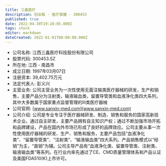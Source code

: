 ```yaml
---
title: 三鑫医疗
description: 创业板 - 医疗保健 - 300453
published: true
date: 2022-04-30T19:28:05.000Z
tags: stock
editor: markdown
dateCreated: 2022-01-01T00:00:00.000Z
---
```


- 公司名称: 江西三鑫医疗科技股份有限公司
- 股票代码: 300453.SZ
- 所在地: 江西 - 南昌市
- 成立日期: 1997年03月07日
- 注册资本: 39,402.75万元
- 法定代表人: 彭义兴
- 主营业务: 公司主营业务为一次性使用无菌注输类医疗器械的研发，生产和销售，主要产品分为注射类，输液输血类，留置导管类和血液净化类四大系列，其中大多数属于国家重点监督管理的Ⅲ类医疗器械
- 公司官网: [www.sanxin-med.com](www.sanxin-med.com)
- 公司介绍: 公司是专业专注于医疗器械研发、制造、销售和服务的国家高新技术企业。通过自主研发，主要产品拥有自主知识产权；通过不断加强市场开拓和品牌建设，产品在国内外市场已形成了良好的品牌效应。公司主要从事一次性使用医疗器械的研发、生产、销售和服务，主要产品包括“血液净化类”、“留置导管类”、“注射类”、“输液输血类”四大系列。产品销售模式以“经销”为主，“直销”为辅。公司主导产品有“血液净化类、留置导管类、注射类、输液输血类”等系列。在行业内率先通过了CE、CMD质量管理体系和产品认证及美国FDA510(K)上市许可。


